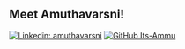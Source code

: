 
## Meet Amuthavarsni!
[![Linkedin: amuthavarsni](https://img.shields.io/badge/-amuthavarsni-blue?style=flat-square&logo=Linkedin&logoColor=white&link=[[https://www.linkedin.com/in/amutha-varsni-r-15a8a7171/]])](https://www.linkedin.com/in/amutha-varsni-r-15a8a7171/)
[![GitHub Its-Ammu](https://img.shields.io/github/followers/its-ammu?label=follow&style=social)](https://github.com/its-ammu)



<!---
its-ammu/its-ammu is a ✨ special ✨ repository because its `README.md` (this file) appears on your GitHub profile.
You can click the Preview link to take a look at your changes.
--->
